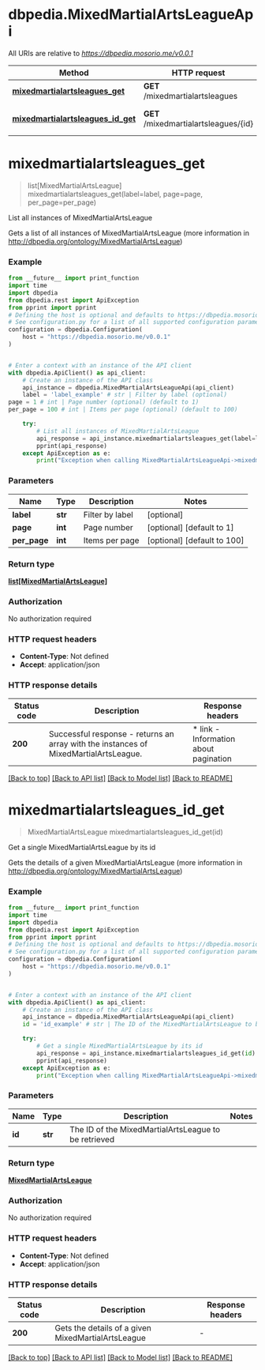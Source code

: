 # dbpedia.MixedMartialArtsLeagueApi

All URIs are relative to *https://dbpedia.mosorio.me/v0.0.1*

Method | HTTP request | Description
------------- | ------------- | -------------
[**mixedmartialartsleagues_get**](MixedMartialArtsLeagueApi.md#mixedmartialartsleagues_get) | **GET** /mixedmartialartsleagues | List all instances of MixedMartialArtsLeague
[**mixedmartialartsleagues_id_get**](MixedMartialArtsLeagueApi.md#mixedmartialartsleagues_id_get) | **GET** /mixedmartialartsleagues/{id} | Get a single MixedMartialArtsLeague by its id


# **mixedmartialartsleagues_get**
> list[MixedMartialArtsLeague] mixedmartialartsleagues_get(label=label, page=page, per_page=per_page)

List all instances of MixedMartialArtsLeague

Gets a list of all instances of MixedMartialArtsLeague (more information in http://dbpedia.org/ontology/MixedMartialArtsLeague)

### Example

```python
from __future__ import print_function
import time
import dbpedia
from dbpedia.rest import ApiException
from pprint import pprint
# Defining the host is optional and defaults to https://dbpedia.mosorio.me/v0.0.1
# See configuration.py for a list of all supported configuration parameters.
configuration = dbpedia.Configuration(
    host = "https://dbpedia.mosorio.me/v0.0.1"
)


# Enter a context with an instance of the API client
with dbpedia.ApiClient() as api_client:
    # Create an instance of the API class
    api_instance = dbpedia.MixedMartialArtsLeagueApi(api_client)
    label = 'label_example' # str | Filter by label (optional)
page = 1 # int | Page number (optional) (default to 1)
per_page = 100 # int | Items per page (optional) (default to 100)

    try:
        # List all instances of MixedMartialArtsLeague
        api_response = api_instance.mixedmartialartsleagues_get(label=label, page=page, per_page=per_page)
        pprint(api_response)
    except ApiException as e:
        print("Exception when calling MixedMartialArtsLeagueApi->mixedmartialartsleagues_get: %s\n" % e)
```

### Parameters

Name | Type | Description  | Notes
------------- | ------------- | ------------- | -------------
 **label** | **str**| Filter by label | [optional] 
 **page** | **int**| Page number | [optional] [default to 1]
 **per_page** | **int**| Items per page | [optional] [default to 100]

### Return type

[**list[MixedMartialArtsLeague]**](MixedMartialArtsLeague.md)

### Authorization

No authorization required

### HTTP request headers

 - **Content-Type**: Not defined
 - **Accept**: application/json

### HTTP response details
| Status code | Description | Response headers |
|-------------|-------------|------------------|
**200** | Successful response - returns an array with the instances of MixedMartialArtsLeague. |  * link - Information about pagination <br>  |

[[Back to top]](#) [[Back to API list]](../README.md#documentation-for-api-endpoints) [[Back to Model list]](../README.md#documentation-for-models) [[Back to README]](../README.md)

# **mixedmartialartsleagues_id_get**
> MixedMartialArtsLeague mixedmartialartsleagues_id_get(id)

Get a single MixedMartialArtsLeague by its id

Gets the details of a given MixedMartialArtsLeague (more information in http://dbpedia.org/ontology/MixedMartialArtsLeague)

### Example

```python
from __future__ import print_function
import time
import dbpedia
from dbpedia.rest import ApiException
from pprint import pprint
# Defining the host is optional and defaults to https://dbpedia.mosorio.me/v0.0.1
# See configuration.py for a list of all supported configuration parameters.
configuration = dbpedia.Configuration(
    host = "https://dbpedia.mosorio.me/v0.0.1"
)


# Enter a context with an instance of the API client
with dbpedia.ApiClient() as api_client:
    # Create an instance of the API class
    api_instance = dbpedia.MixedMartialArtsLeagueApi(api_client)
    id = 'id_example' # str | The ID of the MixedMartialArtsLeague to be retrieved

    try:
        # Get a single MixedMartialArtsLeague by its id
        api_response = api_instance.mixedmartialartsleagues_id_get(id)
        pprint(api_response)
    except ApiException as e:
        print("Exception when calling MixedMartialArtsLeagueApi->mixedmartialartsleagues_id_get: %s\n" % e)
```

### Parameters

Name | Type | Description  | Notes
------------- | ------------- | ------------- | -------------
 **id** | **str**| The ID of the MixedMartialArtsLeague to be retrieved | 

### Return type

[**MixedMartialArtsLeague**](MixedMartialArtsLeague.md)

### Authorization

No authorization required

### HTTP request headers

 - **Content-Type**: Not defined
 - **Accept**: application/json

### HTTP response details
| Status code | Description | Response headers |
|-------------|-------------|------------------|
**200** | Gets the details of a given MixedMartialArtsLeague |  -  |

[[Back to top]](#) [[Back to API list]](../README.md#documentation-for-api-endpoints) [[Back to Model list]](../README.md#documentation-for-models) [[Back to README]](../README.md)

